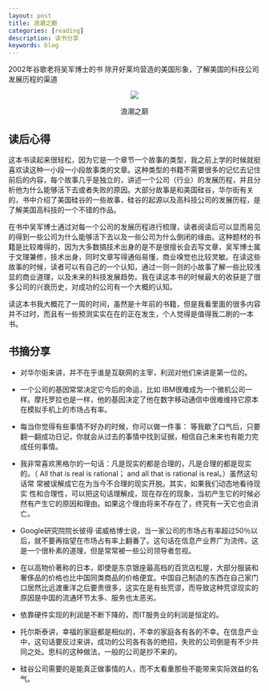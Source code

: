 ```yaml
---
layout: post
title: 浪潮之巅
categories: [reading]
description: 读书分享
keywords: blog
---
```

2002年谷歌老将吴军博士的书
除开好莱坞营造的美国形象，了解美国的科技公司发展历程的渠道


<div align="center"><img width="auto" height="auto" src="{{ assets_base_url }}/images/blog/浪潮之巅.png"/>
<p>浪潮之巅</p>
</div>

## 读后心得
这本书读起来很轻松，因为它是一个章节一个故事的类型，我之前上学的时候就挺喜欢读这种一小段一小段故事类的文章。这种类型的书籍不需要很多的记忆去记住前后的内容，每个故事几乎是独立的，讲述一个公司（行业）的发展历程，并且分析他为什么能够活下去或者失败的原因。大部分故事是和美国硅谷，华尔街有关的，书中介绍了美国硅谷的一些故事，硅谷的起源以及高科技公司的发展历程，是了解美国高科技的一个不错的作品。  

在书中吴军博士通过对每一个公司的发展历程进行梳理，读者阅读后可以显而易见的得到一些公司为什么能够活下去以及一些公司为什么倒闭的缘由。这种题材的书籍是比较难得的，因为大多数搞技术出身的是不是很擅长会去写文章，吴军博士属于文理兼修，技术出身，同时文章写得通俗易懂，商业嗅觉也比较灵敏。在读这些故事的时候，读者可以有自己的一个认知，通过一则一则的小故事了解一些比较浅显的商业道理，以及未来的科技发展趋势。我在读这本书的时候最大的收获是了很多公司的兴衰历史，对成功的公司有一个大概的认知。  

读这本书我大概花了一周的时间，虽然是十年前的书籍，但是我看里面的很多内容并不过时，而且有一些预测实实在在的正在发生，个人觉得是值得我二刷的一本书。  



## 书摘分享
- 对华尔街来讲，并不在乎谁是互联网的主宰，利润对他们来讲是第一位的。  

- 一个公司的基因常常决定它今后的命运，比如 IBM很难成为一个微机公司一样。摩托罗拉也是一样，他的基因决定了他在数字移动通信中很难维持它原本在模拟手机上的市场占有率。  

- 每当你觉得有些事情不好办的时候，你可以做一件事： 等我歇了口气后，只要翻一翻成功日记，你就会从过去的事情中找到证据，相信自己未来也有能力完成任何事情。  

- 我非常喜欢黑格尔的一句话：凡是现实的都是合理的，凡是合理的都是现实 的。（ All that is real is rational； and all that is rational is real。）虽然这句话常 常被误解成它在为当今不合理的现实开脱。其实，如果我们动态地看待现实 性和合理性，可以把这句话理解成，现在存在的现象，当初产生它的时候必 然有产生它的原因和理由。如果这个理由将来不存在了，终究有一天它也会消亡。  

- Google研究院院长彼得·诺威格博士说，当一家公司的市场占有率超过50％以后，就不要再指望在市场占有率上翻番了。这句话在信息产业界广为流传。这是一个很朴素的道理，但是常常被一些公司领导者忽视。  

- 在以高物价著称的日本，即使是东京银座最高档的百货店松屋，大部分服装和奢侈品的价格也比中国同类商品的价格便宜。中国自己制造的东西在自己家门口居然比远渡重洋之后要贵很多，这实在是有些荒谬，而导致这种荒谬现实的原因是中国的流通环节太多、服务也太恶劣。  

- 依靠硬件实现的利润是不断下降的，而IT服务业的利润是恒定的。  

- 托尔斯泰讲，幸福的家庭都是相似的，不幸的家庭各有各的不幸。在信息产业中，这句话要反过来讲，成功的公司各有各的绝招，失败的公司倒是有不少共同之处。思科的这种做法，一般的公司是抄不来的。  

- 硅谷公司需要的是能真正做事情的人，而不太看重那些不能带来实际效益的名气。  

